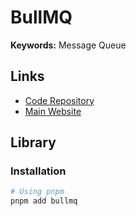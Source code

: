 # BullMQ

<!--
https://github.com/alexbudure/queuedash
-->

<!--
https://github.com/mguay22/nestjs-bullmq

https://github.com/banjo/reader/tree/main/apps/worker
https://github.com/runtipi/runtipi/tree/develop/packages/worker
https://github.com/rnadigital/agentcloud/blob/master/webapp/src/lib/queue/bull.ts
https://github.com/sygeman/dream/blob/main/libs/bull.ts
https://github.com/nevo-david/novu/tree/main/apps
https://github.com/HazelHook/Hazel/tree/main/apps/worker
-->

**Keywords:** Message Queue

## Links

- [Code Repository](https://github.com/taskforcesh/bullmq)
- [Main Website](https://bullmq.io)

## Library

### Installation

```sh
# Using pnpm
pnpm add bullmq
```
